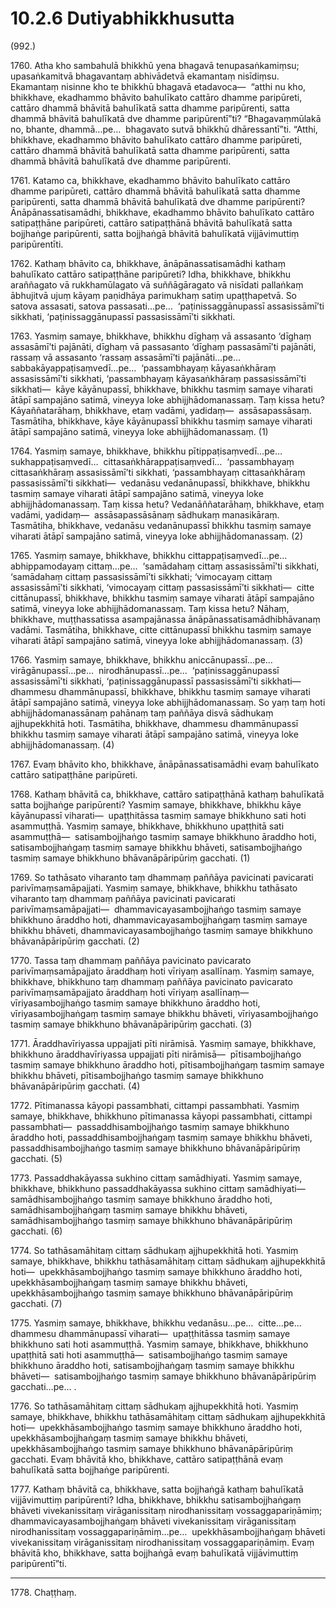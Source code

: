 # 10.2.6 Dutiyabhikkhusutta

(992.)

1760\. Atha kho sambahulā bhikkhū yena bhagavā tenupasaṅkamiṃsu; upasaṅkamitvā bhagavantaṃ abhivādetvā ekamantaṃ nisīdiṃsu. Ekamantaṃ nisinne kho te bhikkhū bhagavā etadavoca—  “atthi nu kho, bhikkhave, ekadhammo bhāvito bahulīkato cattāro dhamme paripūreti, cattāro dhammā bhāvitā bahulīkatā satta dhamme paripūrenti, satta dhammā bhāvitā bahulīkatā dve dhamme paripūrentī”ti? “Bhagavaṃmūlakā no, bhante, dhammā…pe…  bhagavato sutvā bhikkhū dhāressantī”ti. “Atthi, bhikkhave, ekadhammo bhāvito bahulīkato cattāro dhamme paripūreti, cattāro dhammā bhāvitā bahulīkatā satta dhamme paripūrenti, satta dhammā bhāvitā bahulīkatā dve dhamme paripūrenti.

1761\. Katamo ca, bhikkhave, ekadhammo bhāvito bahulīkato cattāro dhamme paripūreti, cattāro dhammā bhāvitā bahulīkatā satta dhamme paripūrenti, satta dhammā bhāvitā bahulīkatā dve dhamme paripūrenti? Ānāpānassatisamādhi, bhikkhave, ekadhammo bhāvito bahulīkato cattāro satipaṭṭhāne paripūreti, cattāro satipaṭṭhānā bhāvitā bahulīkatā satta bojjhaṅge paripūrenti, satta bojjhaṅgā bhāvitā bahulīkatā vijjāvimuttiṃ paripūrentīti.

1762\. Kathaṃ bhāvito ca, bhikkhave, ānāpānassatisamādhi kathaṃ bahulīkato cattāro satipaṭṭhāne paripūreti? Idha, bhikkhave, bhikkhu araññagato vā rukkhamūlagato vā suññāgāragato vā nisīdati pallaṅkaṃ ābhujitvā ujuṃ kāyaṃ paṇidhāya parimukhaṃ satiṃ upaṭṭhapetvā. So satova assasati, satova passasati…pe…  ‘paṭinissaggānupassī assasissāmī’ti sikkhati, ‘paṭinissaggānupassī passasissāmī’ti sikkhati.

1763\. Yasmiṃ samaye, bhikkhave, bhikkhu dīghaṃ vā assasanto ‘dīghaṃ assasāmī’ti pajānāti, dīghaṃ vā passasanto ‘dīghaṃ passasāmī’ti pajānāti, rassaṃ vā assasanto ‘rassaṃ assasāmī’ti pajānāti…pe…  sabbakāyappaṭisaṃvedī…pe…  ‘passambhayaṃ kāyasaṅkhāraṃ assasissāmī’ti sikkhati, ‘passambhayaṃ kāyasaṅkhāraṃ passasissāmī’ti sikkhati—  kāye kāyānupassī, bhikkhave, bhikkhu tasmiṃ samaye viharati ātāpī sampajāno satimā, vineyya loke abhijjhādomanassaṃ. Taṃ kissa hetu? Kāyaññatarāhaṃ, bhikkhave, etaṃ vadāmi, yadidaṃ—  assāsapassāsaṃ. Tasmātiha, bhikkhave, kāye kāyānupassī bhikkhu tasmiṃ samaye viharati ātāpī sampajāno satimā, vineyya loke abhijjhādomanassaṃ. (1)

1764\. Yasmiṃ samaye, bhikkhave, bhikkhu pītippaṭisaṃvedī…pe…  sukhappaṭisaṃvedī…  cittasaṅkhārappaṭisaṃvedī…  ‘passambhayaṃ cittasaṅkhāraṃ assasissāmī’ti sikkhati, ‘passambhayaṃ cittasaṅkhāraṃ passasissāmī’ti sikkhati—  vedanāsu vedanānupassī, bhikkhave, bhikkhu tasmiṃ samaye viharati ātāpī sampajāno satimā, vineyya loke abhijjhādomanassaṃ. Taṃ kissa hetu? Vedanāññatarāhaṃ, bhikkhave, etaṃ vadāmi, yadidaṃ—  assāsapassāsānaṃ sādhukaṃ manasikāraṃ. Tasmātiha, bhikkhave, vedanāsu vedanānupassī bhikkhu tasmiṃ samaye viharati ātāpī sampajāno satimā, vineyya loke abhijjhādomanassaṃ. (2)

1765\. Yasmiṃ samaye, bhikkhave, bhikkhu cittappaṭisaṃvedī…pe…  abhippamodayaṃ cittaṃ…pe…  ‘samādahaṃ cittaṃ assasissāmī’ti sikkhati, ‘samādahaṃ cittaṃ passasissāmī’ti sikkhati; ‘vimocayaṃ cittaṃ assasissāmī’ti sikkhati, ‘vimocayaṃ cittaṃ passasissāmī’ti sikkhati—  citte cittānupassī, bhikkhave, bhikkhu tasmiṃ samaye viharati ātāpī sampajāno satimā, vineyya loke abhijjhādomanassaṃ. Taṃ kissa hetu? Nāhaṃ, bhikkhave, muṭṭhassatissa asampajānassa ānāpānassatisamādhibhāvanaṃ vadāmi. Tasmātiha, bhikkhave, citte cittānupassī bhikkhu tasmiṃ samaye viharati ātāpī sampajāno satimā, vineyya loke abhijjhādomanassaṃ. (3)

1766\. Yasmiṃ samaye, bhikkhave, bhikkhu aniccānupassī…pe…  virāgānupassī…pe…  nirodhānupassī…pe…  ‘paṭinissaggānupassī assasissāmī’ti sikkhati, ‘paṭinissaggānupassī passasissāmī’ti sikkhati—  dhammesu dhammānupassī, bhikkhave, bhikkhu tasmiṃ samaye viharati ātāpī sampajāno satimā, vineyya loke abhijjhādomanassaṃ. So yaṃ taṃ hoti abhijjhādomanassānaṃ pahānaṃ taṃ paññāya disvā sādhukaṃ ajjhupekkhitā hoti. Tasmātiha, bhikkhave, dhammesu dhammānupassī bhikkhu tasmiṃ samaye viharati ātāpī sampajāno satimā, vineyya loke abhijjhādomanassaṃ. (4)

1767\. Evaṃ bhāvito kho, bhikkhave, ānāpānassatisamādhi evaṃ bahulīkato cattāro satipaṭṭhāne paripūreti.

1768\. Kathaṃ bhāvitā ca, bhikkhave, cattāro satipaṭṭhānā kathaṃ bahulīkatā satta bojjhaṅge paripūrenti? Yasmiṃ samaye, bhikkhave, bhikkhu kāye kāyānupassī viharati—  upaṭṭhitāssa tasmiṃ samaye bhikkhuno sati hoti asammuṭṭhā. Yasmiṃ samaye, bhikkhave, bhikkhuno upaṭṭhitā sati asammuṭṭhā—  satisambojjhaṅgo tasmiṃ samaye bhikkhuno āraddho hoti, satisambojjhaṅgaṃ tasmiṃ samaye bhikkhu bhāveti, satisambojjhaṅgo tasmiṃ samaye bhikkhuno bhāvanāpāripūriṃ gacchati. (1)

1769\. So tathāsato viharanto taṃ dhammaṃ paññāya pavicinati pavicarati parivīmaṃsamāpajjati. Yasmiṃ samaye, bhikkhave, bhikkhu tathāsato viharanto taṃ dhammaṃ paññāya pavicinati pavicarati parivīmaṃsamāpajjati—  dhammavicayasambojjhaṅgo tasmiṃ samaye bhikkhuno āraddho hoti, dhammavicayasambojjhaṅgaṃ tasmiṃ samaye bhikkhu bhāveti, dhammavicayasambojjhaṅgo tasmiṃ samaye bhikkhuno bhāvanāpāripūriṃ gacchati. (2)

1770\. Tassa taṃ dhammaṃ paññāya pavicinato pavicarato parivīmaṃsamāpajjato āraddhaṃ hoti vīriyaṃ asallīnaṃ. Yasmiṃ samaye, bhikkhave, bhikkhuno taṃ dhammaṃ paññāya pavicinato pavicarato parivīmaṃsamāpajjato āraddhaṃ hoti vīriyaṃ asallīnaṃ—  vīriyasambojjhaṅgo tasmiṃ samaye bhikkhuno āraddho hoti, vīriyasambojjhaṅgaṃ tasmiṃ samaye bhikkhu bhāveti, vīriyasambojjhaṅgo tasmiṃ samaye bhikkhuno bhāvanāpāripūriṃ gacchati. (3)

1771\. Āraddhavīriyassa uppajjati pīti nirāmisā. Yasmiṃ samaye, bhikkhave, bhikkhuno āraddhavīriyassa uppajjati pīti nirāmisā—  pītisambojjhaṅgo tasmiṃ samaye bhikkhuno āraddho hoti, pītisambojjhaṅgaṃ tasmiṃ samaye bhikkhu bhāveti, pītisambojjhaṅgo tasmiṃ samaye bhikkhuno bhāvanāpāripūriṃ gacchati. (4)

1772\. Pītimanassa kāyopi passambhati, cittampi passambhati. Yasmiṃ samaye, bhikkhave, bhikkhuno pītimanassa kāyopi passambhati, cittampi passambhati—  passaddhisambojjhaṅgo tasmiṃ samaye bhikkhuno āraddho hoti, passaddhisambojjhaṅgaṃ tasmiṃ samaye bhikkhu bhāveti, passaddhisambojjhaṅgo tasmiṃ samaye bhikkhuno bhāvanāpāripūriṃ gacchati. (5)

1773\. Passaddhakāyassa sukhino cittaṃ samādhiyati. Yasmiṃ samaye, bhikkhave, bhikkhuno passaddhakāyassa sukhino cittaṃ samādhiyati—  samādhisambojjhaṅgo tasmiṃ samaye bhikkhuno āraddho hoti, samādhisambojjhaṅgaṃ tasmiṃ samaye bhikkhu bhāveti, samādhisambojjhaṅgo tasmiṃ samaye bhikkhuno bhāvanāpāripūriṃ gacchati. (6)

1774\. So tathāsamāhitaṃ cittaṃ sādhukaṃ ajjhupekkhitā hoti. Yasmiṃ samaye, bhikkhave, bhikkhu tathāsamāhitaṃ cittaṃ sādhukaṃ ajjhupekkhitā hoti—  upekkhāsambojjhaṅgo tasmiṃ samaye bhikkhuno āraddho hoti, upekkhāsambojjhaṅgaṃ tasmiṃ samaye bhikkhu bhāveti, upekkhāsambojjhaṅgo tasmiṃ samaye bhikkhuno bhāvanāpāripūriṃ gacchati. (7)

1775\. Yasmiṃ samaye, bhikkhave, bhikkhu vedanāsu…pe…  citte…pe…  dhammesu dhammānupassī viharati—  upaṭṭhitāssa tasmiṃ samaye bhikkhuno sati hoti asammuṭṭhā. Yasmiṃ samaye, bhikkhave, bhikkhuno upaṭṭhitā sati hoti asammuṭṭhā—  satisambojjhaṅgo tasmiṃ samaye bhikkhuno āraddho hoti, satisambojjhaṅgaṃ tasmiṃ samaye bhikkhu bhāveti—  satisambojjhaṅgo tasmiṃ samaye bhikkhuno bhāvanāpāripūriṃ gacchati…pe… .

1776\. So tathāsamāhitaṃ cittaṃ sādhukaṃ ajjhupekkhitā hoti. Yasmiṃ samaye, bhikkhave, bhikkhu tathāsamāhitaṃ cittaṃ sādhukaṃ ajjhupekkhitā hoti—  upekkhāsambojjhaṅgo tasmiṃ samaye bhikkhuno āraddho hoti, upekkhāsambojjhaṅgaṃ tasmiṃ samaye bhikkhu bhāveti, upekkhāsambojjhaṅgo tasmiṃ samaye bhikkhuno bhāvanāpāripūriṃ gacchati. Evaṃ bhāvitā kho, bhikkhave, cattāro satipaṭṭhānā evaṃ bahulīkatā satta bojjhaṅge paripūrenti.

1777\. Kathaṃ bhāvitā ca, bhikkhave, satta bojjhaṅgā kathaṃ bahulīkatā vijjāvimuttiṃ paripūrenti? Idha, bhikkhave, bhikkhu satisambojjhaṅgaṃ bhāveti vivekanissitaṃ virāganissitaṃ nirodhanissitaṃ vossaggapariṇāmiṃ; dhammavicayasambojjhaṅgaṃ bhāveti vivekanissitaṃ virāganissitaṃ nirodhanissitaṃ vossaggapariṇāmiṃ…pe…  upekkhāsambojjhaṅgaṃ bhāveti vivekanissitaṃ virāganissitaṃ nirodhanissitaṃ vossaggapariṇāmiṃ. Evaṃ bhāvitā kho, bhikkhave, satta bojjhaṅgā evaṃ bahulīkatā vijjāvimuttiṃ paripūrentī”ti.

---

1778\. Chaṭṭhaṃ.
